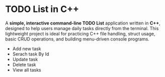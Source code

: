 # TODO List in C++
A **simple, interactive command-line TODO List** application written in **C++**, designed to help users manage daily tasks directly from the terminal. This lightweight project is ideal for practicing C++ file handling, struct usage, basic CRUD operations, and building menu-driven console programs.

- Add new task
- Serach task By Id
- Update task
- Delete task
- View all tasks
<br></br>



